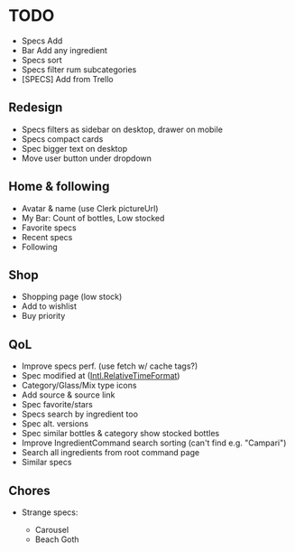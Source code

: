 # TODO

- Specs Add
- Bar Add any ingredient
- Specs sort
- Specs filter rum subcategories
- [SPECS] Add from Trello

## Redesign

- Specs filters as sidebar on desktop, drawer on mobile
- Specs compact cards
- Spec bigger text on desktop
- Move user button under dropdown

## Home & following

- Avatar & name (use Clerk pictureUrl)
- My Bar: Count of bottles, Low stocked
- Favorite specs
- Recent specs
- Following

## Shop

- Shopping page (low stock)
- Add to wishlist
- Buy priority

## QoL

- Improve specs perf. (use fetch w/ cache tags?)
- Spec modified at ([Intl.RelativeTimeFormat](https://stackoverflow.com/questions/61911591/react-intl-with-relativetime-formatting))
- Category/Glass/Mix type icons
- Add source & source link
- Spec favorite/stars
- Specs search by ingredient too
- Spec alt. versions
- Spec similar bottles & category show stocked bottles
- Improve IngredientCommand search sorting (can't find e.g. "Campari")
- Search all ingredients from root command page
- Similar specs

## Chores

- Strange specs:

  - Carousel
  - Beach Goth
